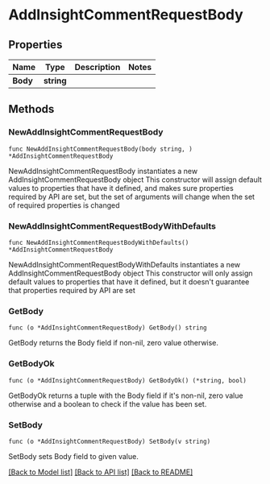 # AddInsightCommentRequestBody

## Properties

Name | Type | Description | Notes
------------ | ------------- | ------------- | -------------
**Body** | **string** |  | 

## Methods

### NewAddInsightCommentRequestBody

`func NewAddInsightCommentRequestBody(body string, ) *AddInsightCommentRequestBody`

NewAddInsightCommentRequestBody instantiates a new AddInsightCommentRequestBody object
This constructor will assign default values to properties that have it defined,
and makes sure properties required by API are set, but the set of arguments
will change when the set of required properties is changed

### NewAddInsightCommentRequestBodyWithDefaults

`func NewAddInsightCommentRequestBodyWithDefaults() *AddInsightCommentRequestBody`

NewAddInsightCommentRequestBodyWithDefaults instantiates a new AddInsightCommentRequestBody object
This constructor will only assign default values to properties that have it defined,
but it doesn't guarantee that properties required by API are set

### GetBody

`func (o *AddInsightCommentRequestBody) GetBody() string`

GetBody returns the Body field if non-nil, zero value otherwise.

### GetBodyOk

`func (o *AddInsightCommentRequestBody) GetBodyOk() (*string, bool)`

GetBodyOk returns a tuple with the Body field if it's non-nil, zero value otherwise
and a boolean to check if the value has been set.

### SetBody

`func (o *AddInsightCommentRequestBody) SetBody(v string)`

SetBody sets Body field to given value.



[[Back to Model list]](../README.md#documentation-for-models) [[Back to API list]](../README.md#documentation-for-api-endpoints) [[Back to README]](../README.md)


